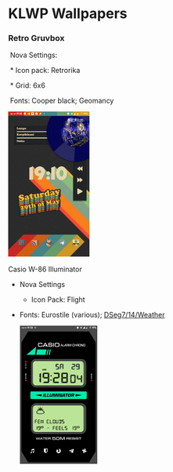 # KLWP Wallpapers

### Retro Gruvbox

​	Nova Settings:

​		* Icon pack: Retrorika

​		* Grid: 6x6

​	Fonts: Cooper black; Geomancy

<img src="./previews/retro_gruvbox.png" width="33%;" />

Casio W-86 Illuminator

* Nova Settings

  * Icon Pack: Flight

* Fonts: Eurostile (various); [DSeg7/14/Weather](https://www.keshikan.net/fonts-e.html)

  <img src="./previews/Casio_W_86_Illuminator.png" width="33%;" />
